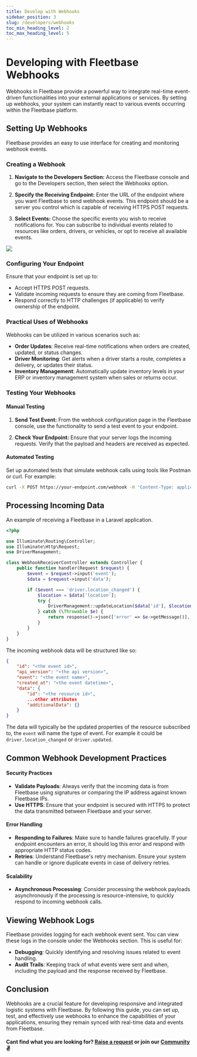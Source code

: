 ```yaml
---
title: Develop with Webhooks
sidebar_position: 3
slug: /developers/webhooks
toc_min_heading_level: 2
toc_max_heading_level: 5
---
```


# Developing with Fleetbase Webhooks

Webhooks in Fleetbase provide a powerful way to integrate real-time event-driven functionalities into your external applications or services. By setting up webhooks, your system can instantly react to various events occurring within the Fleetbase platform.

## Setting Up Webhooks
 
Fleetbase provides an easy to use interface for creating and monitoring webhook events.

### Creating a Webhook

1. **Navigate to the Developers Section:**
Access the Fleetbase console and go to the Developers section, then select the Webhooks option.

2. **Specify the Receiving Endpoint:**
Enter the URL of the endpoint where you want Fleetbase to send webhook events. This endpoint should be a server you control which is capable of receiving HTTPS POST requests.

3. **Select Events:**
Choose the specific events you wish to receive notifications for. You can subscribe to individual events related to resources like orders, drivers, or vehicles, or opt to receive all available events.

<div style={{display: 'flex', textAlign: 'center', display: 'flex', alignItems: 'center', justifyContent: 'center'}}>
    <img src="/img/create-webhook.png" style={{width: '800px'}} />
</div>


### Configuring Your Endpoint

Ensure that your endpoint is set up to:

- Accept HTTPS POST requests.
- Validate incoming requests to ensure they are coming from Fleetbase.
- Respond correctly to HTTP challenges (if applicable) to verify ownership of the endpoint.

### Practical Uses of Webhooks

Webhooks can be utilized in various scenarios such as:

- **Order Updates**: Receive real-time notifications when orders are created, updated, or status changes.
- **Driver Monitoring**: Get alerts when a driver starts a route, completes a delivery, or updates their status.
- **Inventory Management**: Automatically update inventory levels in your ERP or inventory management system when sales or returns occur.

### Testing Your Webhooks

#### Manual Testing

1. **Send Test Event:**
From the webhook configuration page in the Fleetbase console, use the functionality to send a test event to your endpoint.

2. **Check Your Endpoint:**
Ensure that your server logs the incoming requests. Verify that the payload and headers are received as expected.

#### Automated Testing

Set up automated tests that simulate webhook calls using tools like Postman or curl. For example:

```bash
curl -X POST https://your-endpoint.com/webhook -H 'Content-Type: application/json' -d '{"event":"order.updated","data":{"id":"order_xxxabc","status":"dispatched"}}'
```

## Processing Incoming Data

An example of receiving a Fleetbase in a Laravel application.

```php
<?php

use Illuminate\Routing\Controller;
use Illuminate\Http\Request;
use DriverManagement;

class WebhookReceiverController extends Controller {
    public function handler(Request $request) {
        $event = $request->input('event');
        $data = $request->input('data');

        if ($event === 'driver.location_changed') {
            $location = $data['location'];
            try {
                DriverManagement::updateLocation($data['id'], $location);
            } catch (\Throwable $e) {
                return response()->json(['error' => $e->getMessage()], 400);
            }
        }
    }
}
```

The incoming webhook data will be structured like so:

```json
{
    "id": "<the event id>",
    "api_version": "<the api version>",
    "event": "<the event name>",
    "created_at": "<the event datetime>",
    "data": {
        "id": "<the resource id>",
        ...other attributes
        "additionalData": {}
    }
}
```

The data will typically be the updated properties of the resource subscribed to, the `event` will name the type of event. For example it could be `driver.location_changed` or `driver.updated`.

## Common Webhook Development Practices

#### Security Practices

- **Validate Payloads**: Always verify that the incoming data is from Fleetbase using signatures or comparing the IP address against known Fleetbase IPs.
- **Use HTTPS**: Ensure that your endpoint is secured with HTTPS to protect the data transmitted between Fleetbase and your server.

#### Error Handling

- **Responding to Failures**: Make sure to handle failures gracefully. If your endpoint encounters an error, it should log this error and respond with appropriate HTTP status codes.
- **Retries**: Understand Fleetbase's retry mechanism. Ensure your system can handle or ignore duplicate events in case of delivery retries.

#### Scalability

- **Asynchronous Processing**: Consider processing the webhook payloads asynchronously if the processing is resource-intensive, to quickly respond to incoming webhook calls.

## Viewing Webhook Logs

Fleetbase provides logging for each webhook event sent. You can view these logs in the console under the Webhooks section. This is useful for:

- **Debugging**: Quickly identifying and resolving issues related to event handling.
- **Audit Trails**: Keeping track of what events were sent and when, including the payload and the response received by Fleetbase.

## Conclusion

Webhooks are a crucial feature for developing responsive and integrated logistic systems with Fleetbase. By following this guide, you can set up, test, and effectively use webhooks to enhance the capabilities of your applications, ensuring they remain synced with real-time data and events from Fleetbase.

#### Cant find what you are looking for? [Raise a request](https://github.com/fleetbase/docs/issues) or join our [Community](https://discord.gg/HnTqQ6zAVn) ✌️ 
